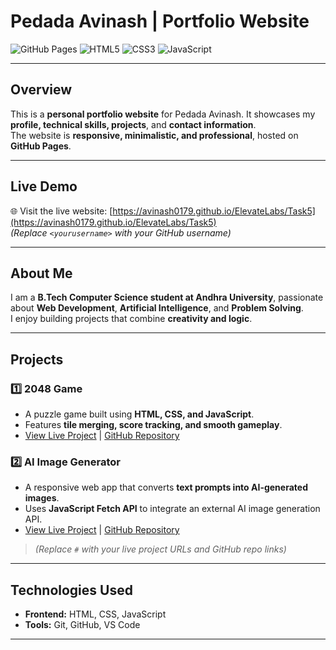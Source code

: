 # Pedada Avinash | Portfolio Website

![GitHub Pages](https://img.shields.io/badge/Hosted-GitHub%20Pages-blue)
![HTML5](https://img.shields.io/badge/HTML5-E34F26?style=flat&logo=html5&logoColor=white)
![CSS3](https://img.shields.io/badge/CSS3-1572B6?style=flat&logo=css3&logoColor=white)
![JavaScript](https://img.shields.io/badge/JavaScript-F7DF1E?style=flat&logo=javascript&logoColor=black)

---

## Overview
This is a **personal portfolio website** for Pedada Avinash. It showcases my **profile, technical skills, projects**, and **contact information**.  
The website is **responsive, minimalistic, and professional**, hosted on **GitHub Pages**.

---

## Live Demo
🌐 Visit the live website: [https://avinash0179.github.io/ElevateLabs/Task5](https://avinash0179.github.io/ElevateLabs/Task5)  
*(Replace `<yourusername>` with your GitHub username)*

---

## About Me
I am a **B.Tech Computer Science student at Andhra University**, passionate about **Web Development**, **Artificial Intelligence**, and **Problem Solving**.  
I enjoy building projects that combine **creativity and logic**.

---

## Projects

### 1️⃣ 2048 Game
- A puzzle game built using **HTML, CSS, and JavaScript**.  
- Features **tile merging, score tracking, and smooth gameplay**.  
- [View Live Project](#) | [GitHub Repository](#)

### 2️⃣ AI Image Generator
- A responsive web app that converts **text prompts into AI-generated images**.  
- Uses **JavaScript Fetch API** to integrate an external AI image generation API.  
- [View Live Project](#) | [GitHub Repository](#)

> *(Replace `#` with your live project URLs and GitHub repo links)*

---

## Technologies Used
- **Frontend:** HTML, CSS, JavaScript  
- **Tools:** Git, GitHub, VS Code  

---
